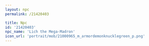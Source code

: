 ```yaml
---
layout: npc
permalink: /21420403

title: Npc
id: '21420403'
npc_name: 'Lich the Mega-Madron'
icon_url: 'portrait/mob/21000965_m_armordemonknucklegreen_p.png'
---
```


